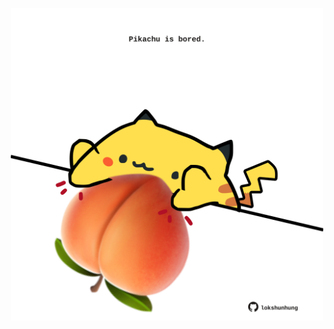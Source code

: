 <!-- built at 29/01/2025, 05:00:37 UTC -->
<p align="center">
  <img width="500" height="500" src="./ReadmeImage.svg">
</p>
